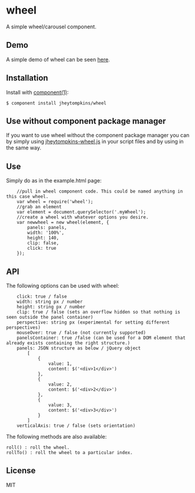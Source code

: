 # wheel

  A simple wheel/carousel component.

## Demo

A simple demo of wheel can be seen [here](http://jsfiddle.net/BDJmq/).

## Installation

  Install with [component(1)](http://component.io):

    $ component install jheytompkins/wheel

## Use without component package manager

 If you want to use wheel without the component package manager you can by simply using [jheytompkins-wheel.js](https://github.com/jheytompkins/wheel) in your script files and by using in the same way.

## Use

Simply do as in the example.html page:

		//pull in wheel component code. This could be named anything in this case wheel.
		var wheel = require('wheel');
		//grab an element
		var element = document.querySelector('.myWheel');
		//create a wheel with whatever options you desire.
		var newwheel = new wheel(element, {
			panels: panels,
			width: '100%',
			height: 140,
			clip: false,
			click: true
		}); 

## API

The following options can be used with wheel:

		click: true / false
		width: string px / number
		height: string px / number
		clip: true / false (sets an overflow hidden so that nothing is seen outside the panel container)
		perspective: string px (experimental for setting different perspectives)
		mouseOver: true / false (not currently supported)
		panelsContainer: true /false (can be used for a DOM element that already exists containing the right structure.)
		panels: JSON structure as below / jQuery object
			[
				{
					value: 1,
					content: $('<div>1</div>')
				},
				{
					value: 2,
					content: $('<div>2</div>')
				},
				{
					value: 3,
					content: $('<div>3</div>')
				}
			]
		verticalAxis: true / false (sets orientation)

The following methods are also available:

	roll() : roll the wheel.
	rollTo() : roll the wheel to a particular index.

## License

  MIT
